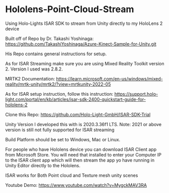 # Hololens-Point-Cloud-Stream
Using Holo-Lights ISAR SDK to stream from Unity directly to my HoloLens 2 device

Built off of Repo by Dr. Takashi Yoshinaga: https://github.com/TakashiYoshinaga/Azure-Kinect-Sample-for-Unity.git

His Repo contains general instructions for setup.

As for ISAR Streaming make sure you are using Mixed Reality Toolkit version 2. Version I used was 2.8.2.

MRTK2 Documentation: https://learn.microsoft.com/en-us/windows/mixed-reality/mrtk-unity/mrtk2/?view=mrtkunity-2022-05

As for ISAR setup instruction, follow this instruction: https://support.holo-light.com/portal/en/kb/articles/isar-sdk-2400-quickstart-guide-for-hololens-2

Clone this Repo: https://github.com/Holo-Light-GmbH/ISAR-SDK-Trial

Unity Version I developed this with is 2020.3.36f1 LTS. 
Note: 2021 or above version is still not fully supported for ISAR streaming

Build Platform should be set to Windows, Mac or Linux. 

For people who have Hololens device you can download ISAR Client app from Microsoft Store. You will need that installed to enter your Computer IP to the ISAR client app which will then stream the app yo have running in Unity Editor directly to the Hololens.

ISAR works for Both Point cloud and Texture mesh unity scenes

Youtube Demo: https://www.youtube.com/watch?v=MygckMAV3RA
